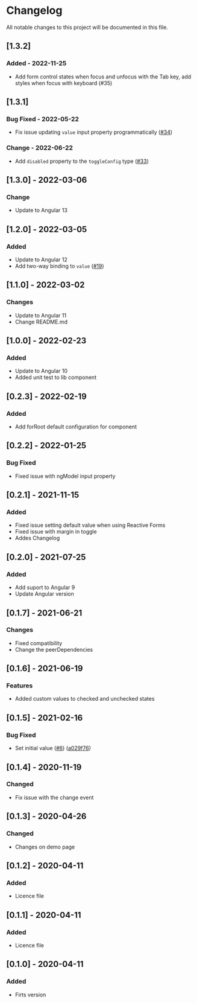 # Changelog
All notable changes to this project will be documented in this file.

## [1.3.2]
### Added - 2022-11-25
- Add form control states when focus and unfocus with the Tab key, add styles when focus with keyboard (#35)

## [1.3.1]
### Bug Fixed - 2022-05-22
- Fix issue updating `value` input property programmatically ([#34](https://github.com/vicmans/ng-toggle-button/issues/34))
### Change - 2022-06-22
- Add `disabled` property to the `toggleConfig` type ([#33](https://github.com/vicmans/ng-toggle-button/pull/33))

## [1.3.0] - 2022-03-06
### Change
- Update to Angular 13

## [1.2.0] - 2022-03-05
### Added
- Update to Angular 12
- Add two-way binding to `value` ([#19](https://github.com/vicmans/ng-toggle-button/issues/19))

## [1.1.0] - 2022-03-02
### Changes
- Update to Angular 11
- Change README.md

## [1.0.0] - 2022-02-23
### Added
- Update to Angular 10
- Added unit test to lib component

## [0.2.3] - 2022-02-19
### Added
- Add forRoot default configuration for component

## [0.2.2] - 2022-01-25
### Bug Fixed
- Fixed issue with ngModel input property

## [0.2.1] - 2021-11-15
### Added
- Fixed issue setting default value when using Reactive Forms
- Fixed issue with margin in toggle
- Addes Changelog

## [0.2.0] - 2021-07-25
### Added
- Add suport to Angular 9
- Update Angular version

## [0.1.7] - 2021-06-21
### Changes
- Fixed compatibility
- Change the peerDependencies

## [0.1.6] - 2021-06-19
### Features
- Added custom values to checked and unchecked states

## [0.1.5] - 2021-02-16
### Bug Fixed
- Set initial value ([#6](https://github.com/vicmans/ng-toggle-button/issues/6)) ([a029f76](https://github.com/vicmans/ng-toggle-button/commit/a029f7605524d427f8c4d4979d76935ae2305e15))

## [0.1.4] - 2020-11-19
### Changed
- Fix issue with the change event

## [0.1.3] - 2020-04-26
### Changed
- Changes on demo page

## [0.1.2] - 2020-04-11
### Added
- Licence file

## [0.1.1] - 2020-04-11
### Added
- Licence file

## [0.1.0] - 2020-04-11
### Added
- Firts version
